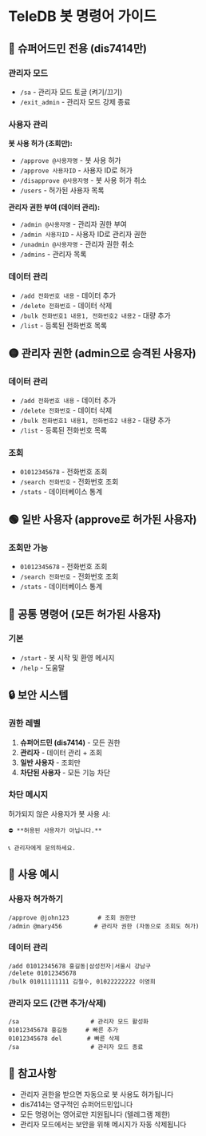 # TeleDB 봇 명령어 가이드

## 🔴 슈퍼어드민 전용 (dis7414만)

### 관리자 모드
- `/sa` - 관리자 모드 토글 (켜기/끄기)
- `/exit_admin` - 관리자 모드 강제 종료

### 사용자 관리
**봇 사용 허가 (조회만):**
- `/approve @사용자명` - 봇 사용 허가
- `/approve 사용자ID` - 사용자 ID로 허가
- `/disapprove @사용자명` - 봇 사용 허가 취소
- `/users` - 허가된 사용자 목록

**관리자 권한 부여 (데이터 관리):**
- `/admin @사용자명` - 관리자 권한 부여
- `/admin 사용자ID` - 사용자 ID로 관리자 권한
- `/unadmin @사용자명` - 관리자 권한 취소
- `/admins` - 관리자 목록

### 데이터 관리
- `/add 전화번호 내용` - 데이터 추가
- `/delete 전화번호` - 데이터 삭제
- `/bulk 전화번호1 내용1, 전화번호2 내용2` - 대량 추가
- `/list` - 등록된 전화번호 목록

## 🟡 관리자 권한 (admin으로 승격된 사용자)

### 데이터 관리
- `/add 전화번호 내용` - 데이터 추가
- `/delete 전화번호` - 데이터 삭제
- `/bulk 전화번호1 내용1, 전화번호2 내용2` - 대량 추가
- `/list` - 등록된 전화번호 목록

### 조회
- `01012345678` - 전화번호 조회
- `/search 전화번호` - 전화번호 조회
- `/stats` - 데이터베이스 통계

## 🟢 일반 사용자 (approve로 허가된 사용자)

### 조회만 가능
- `01012345678` - 전화번호 조회
- `/search 전화번호` - 전화번호 조회
- `/stats` - 데이터베이스 통계

## 📱 공통 명령어 (모든 허가된 사용자)

### 기본
- `/start` - 봇 시작 및 환영 메시지
- `/help` - 도움말

## 🔒 보안 시스템

### 권한 레벨
1. **슈퍼어드민 (dis7414)** - 모든 권한
2. **관리자** - 데이터 관리 + 조회
3. **일반 사용자** - 조회만
4. **차단된 사용자** - 모든 기능 차단

### 차단 메시지
허가되지 않은 사용자가 봇 사용 시:
```
⛔ **허용된 사용자가 아닙니다.**

📞 관리자에게 문의하세요.
```

## 🎯 사용 예시

### 사용자 허가하기
```
/approve @john123        # 조회 권한만
/admin @mary456         # 관리자 권한 (자동으로 조회도 허가)
```

### 데이터 관리
```
/add 01012345678 홍길동|삼성전자|서울시 강남구
/delete 01012345678
/bulk 01011111111 김철수, 01022222222 이영희
```

### 관리자 모드 (간편 추가/삭제)
```
/sa                    # 관리자 모드 활성화
01012345678 홍길동     # 빠른 추가
01012345678 del       # 빠른 삭제
/sa                    # 관리자 모드 종료
```

## 📝 참고사항

- 관리자 권한을 받으면 자동으로 봇 사용도 허가됩니다
- dis7414는 영구적인 슈퍼어드민입니다
- 모든 명령어는 영어로만 지원됩니다 (텔레그램 제한)
- 관리자 모드에서는 보안을 위해 메시지가 자동 삭제됩니다